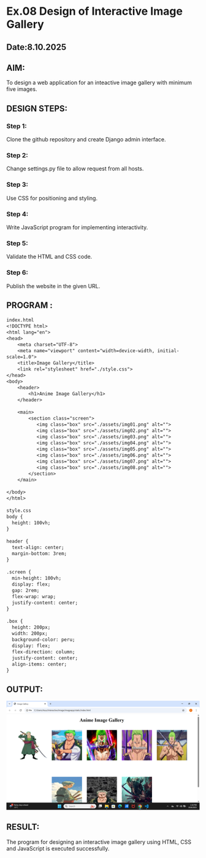 # Ex.08 Design of Interactive Image Gallery
## Date:8.10.2025

## AIM:
To design a web application for an inteactive image gallery with minimum five images.

## DESIGN STEPS:

### Step 1:
Clone the github repository and create Django admin interface.

### Step 2:
Change settings.py file to allow request from all hosts.

### Step 3:
Use CSS for positioning and styling.

### Step 4:
Write JavaScript program for implementing interactivity.

### Step 5:
Validate the HTML and CSS code.

### Step 6:
Publish the website in the given URL.

## PROGRAM :
```
index.html
<!DOCTYPE html>
<html lang="en">
<head>
    <meta charset="UTF-8">
    <meta name="viewport" content="width=device-width, initial-scale=1.0">
    <title>Image Gallery</title>
    <link rel="stylesheet" href="./style.css">
</head>
<body>
    <header>
        <h1>Anime Image Gallery</h1>
    </header>

    <main>
        <section class="screen">
           <img class="box" src="./assets/img01.png" alt="">
           <img class="box" src="./assets/img02.png" alt="">
           <img class="box" src="./assets/img03.png" alt="">
           <img class="box" src="./assets/img04.png" alt="">
           <img class="box" src="./assets/img05.png" alt="">
           <img class="box" src="./assets/img06.png" alt="">
           <img class="box" src="./assets/img07.png" alt="">
           <img class="box" src="./assets/img08.png" alt="">
        </section>
    </main>

</body>
</html>

style.css
body {
  height: 100vh;
}

header {
  text-align: center;
  margin-bottom: 3rem;
}

.screen {
  min-height: 100vh;
  display: flex;
  gap: 2rem;
  flex-wrap: wrap;
  justify-content: center;
}

.box {
  height: 200px;
  width: 200px;
  background-color: peru;
  display: flex;
  flex-direction: column;
  justify-content: center;
  align-items: center;
}
```




## OUTPUT:
![alt text](<Screenshot 2025-10-08 131825.png>)
## RESULT:
The program for designing an interactive image gallery using HTML, CSS and JavaScript is executed successfully.
